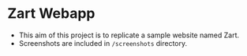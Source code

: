 # Zart Webapp

- This aim of this project is to replicate a sample website named Zart.
- Screenshots are included in `/screenshots` directory.
